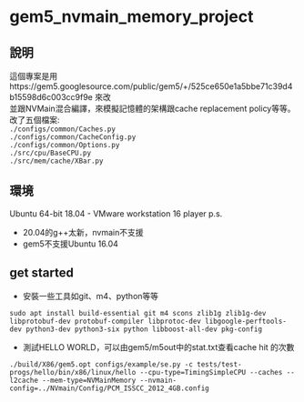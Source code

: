 # gem5_nvmain_memory_project

## 說明
這個專案是用https://gem5.googlesource.com/public/gem5/+/525ce650e1a5bbe71c39d4b15598d6c003cc9f9e 來改 \
並跟NVMain混合編譯，來模擬記憶體的架構跟cache replacement policy等等。\
改了五個檔案:\
`./configs/common/Caches.py`\
`./configs/common/CacheConfig.py`\
`./configs/common/Options.py`\
`./src/cpu/BaseCPU.py`\
`./src/mem/cache/XBar.py`

## 環境
Ubuntu 64-bit 18.04 - VMware workstation 16 player
p.s. 
* 20.04的g++太新，nvmain不支援
* gem5不支援Ubuntu 16.04

## get started
* 安裝一些工具如git、m4、python等等
```
sudo apt install build-essential git m4 scons zlib1g zlib1g-dev libprotobuf-dev protobuf-compiler libprotoc-dev libgoogle-perftools-dev python3-dev python3-six python libboost-all-dev pkg-config
```
* 測試HELLO WORLD，可以由gem5/m5out中的stat.txt查看cache hit 的次數
```
./build/X86/gem5.opt configs/example/se.py -c tests/test-progs/hello/bin/x86/linux/hello --cpu-type=TimingSimpleCPU --caches --l2cache --mem-type=NVMainMemory --nvmain-config=../NVmain/Config/PCM_ISSCC_2012_4GB.config
```
